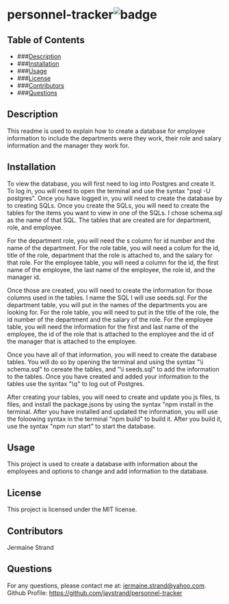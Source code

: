 # personnel-tracker![badge](https://img.shields.io/badge/license-MIT-blue)

## Table of Contents
- ###[Description](#description)
- ###[Installation](#installation)
- ###[Usage](#usage)
- ###[License](#license)
- ###[Contributors](#contributors)
- ###[Questions](#questions)

## Description
This readme is used to explain how to create a database for employee information to include the departments were they work, their role and salary information and the manager they work for.

## Installation
To view the database, you will first need to log into Postgres and create it. To log in, you will need to open the terminal and use the syntax "psql -U postgres". Once you have logged in, you will need to create the database by to creating SQLs. Once you create the SQLs, you will need to create the tables for the items you want to view in one of the SQLs. I chose schema.sql as the name of that SQL. The tables that are created are for department, role, and employee. 

For the department role, you will need the s column for id number and the name of the department. For the role table, you will need a colum for the id, title of the role, department that the role is attached to, and the salary for that role. For the employee table, you will need a column for the id, the first name of the employee, the last name of the employee, the role id, and the manager id. 

Once those are created, you will need to create the information for those columns used in the tables. I name the SQL I will use seeds.sql. For the department table, you will put in the names of the departments you are looking for. For the role table, you will need to put in the title of the role, the id number of the department and the salary of the role. For the employee table, you will need the information for the first and last name of the employee, the id of the role that is attached to the employee and the id of the manager that is attached to the employee. 

Once you have all of that information, you will need to create the database tables. You will do so by opening the terminal and using the syntax "\i schema.sql" to cereate the tables, and "\i seeds.sql" to add the information to the tables. Once you have created and added your information to the tables use the syntax "\q" to log out of Postgres.

After creating your tables, you will need to create and update you js files, ts files, and install the package.jsons by using the syntax "npm install in the terminal. After you have installed and updated the information, you will use the foloowing syntax in the terminal "npm build" to build it. After you build it, use the syntax "npm run start" to start the database.

## Usage
This project is used to create a database with information about the employees and options to change and add information to the database. 

## License
This project is licensed under the MIT license.

## Contributors
Jermaine Strand

## Questions
For any questions, please contact me at: jermaine.strand@yahoo.com.
Github Profile: https://github.com/jaystrand/personnel-tracker